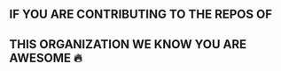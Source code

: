 ## IF YOU ARE CONTRIBUTING TO THE REPOS OF 
## THIS ORGANIZATION WE KNOW YOU ARE AWESOME 🔥

<!--

**Here are some ideas to get you started:**

🙋‍♀️ A short introduction - smartly is an AI based smart contract quiz and betting platform!
🌈 Contribution guidelines - currently we do not have any open source repos but stay tuned for any updates :)
👩‍💻 Useful resources - to be updated very soon!
🍿 Fun facts - we are going to launch by the end of 2023! 
🧙 Follow us on X (previously twitter) [@PlayOnSmartly](https://twitter.com/PlayOnSmartly)
-->
